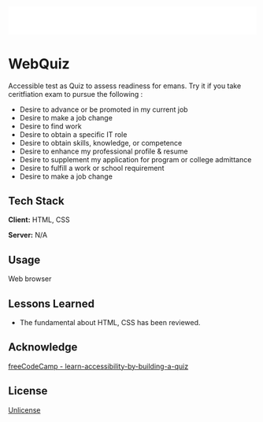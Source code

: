 ![Logo](QUEX%20-%20Main.svg)


# WebQuiz

 Accessible test as Quiz to assess readiness for emans.
 Try it if you take ceritfiation exam to pursue the following :
 * Desire to advance or be promoted in my current job
 * Desire to make a job change
 * Desire to find work 
 * Desire to obtain a specific IT role
 * Desire to obtain skills, knowledge, or competence
 * Desire to enhance my professional profile & resume
 * Desire to supplement my application for program or college admittance
 * Desire to fulfill a work or school requirement
 * Desire to make a job change

## Tech Stack

**Client:**  HTML, CSS

**Server:** N/A


## Usage

Web browser


## Lessons Learned

- The fundamental about HTML, CSS has been reviewed.

## Acknowledge

[freeCodeCamp - learn-accessibility-by-building-a-quiz](https://www.freecodecamp.org/learn/2022/responsive-web-design/learn-accessibility-by-building-a-quiz)



## License

[Unlicense](https://unlicense.org/)
